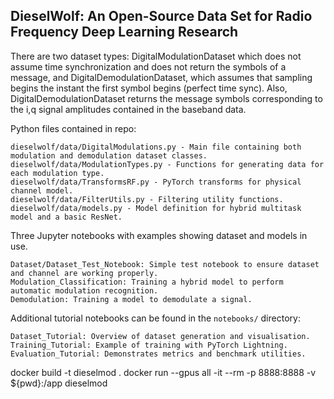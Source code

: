 ## DieselWolf: An Open-Source Data Set for Radio Frequency Deep Learning Research

There are two dataset types: DigitalModulationDataset which does not assume time synchronization and does not return the symbols of a 
message, and DigitalDemodulationDataset, which assumes that sampling begins the instant the first symbol begins (perfect time sync).
Also, DigitalDemodulationDataset returns the message symbols corresponding to the i,q signal amplitudes contained in the baseband data.

Python files contained in repo:
	
    dieselwolf/data/DigitalModulations.py - Main file containing both modulation and demodulation dataset classes.
    dieselwolf/data/ModulationTypes.py - Functions for generating data for each modulation type.
    dieselwolf/data/TransformsRF.py - PyTorch transforms for physical channel model.
    dieselwolf/data/FilterUtils.py - Filtering utility functions.
    dieselwolf/data/models.py - Model definition for hybrid multitask model and a basic ResNet.

Three Jupyter notebooks with examples showing dataset and models in use.

    Dataset/Dataset_Test_Notebook: Simple test notebook to ensure dataset and channel are working properly.
    Modulation_Classification: Training a hybrid model to perform automatic modulation recognition.
    Demodulation: Training a model to demodulate a signal.

Additional tutorial notebooks can be found in the `notebooks/` directory:

    Dataset_Tutorial: Overview of dataset generation and visualisation.
    Training_Tutorial: Example of training with PyTorch Lightning.
    Evaluation_Tutorial: Demonstrates metrics and benchmark utilities.

docker build -t dieselmod .
docker run --gpus all -it --rm -p 8888:8888 -v ${pwd}:/app dieselmod

